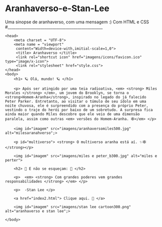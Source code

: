 # Aranhaverso-e-Stan-Lee
Uma sinopse de aranhaverso, com uma mensagem :)
Com HTML e CSS
#_________________________________________________
<!DOCTYPE html>
<html lang="pt-br">

    <head>
        <meta charset = "UTF-8">
        <meta name = "viewport"
         content="Width=device-with,imitial-scale=1,0">
         <title> Aranhaverso </title>
         <link rel="shortcut icon" href="imagens/icons/favicon.ico" type="image/x-icon">
         <link rel="stylesheet" href="style.css">
    </head>
    <body>
        <h1> 🪐 Olá, mundo! 🪐 </h1>
       
        <p> Após ser atingido por uma teia radioativa, <em> <strong> Miles Morales </strong> </em>, um jovem do Brooklyn, se torna o <strong>Homem-Aranha</strong>, inspirado no legado do já falecido Peter Parker. Entretanto, ao visitar o túmulo de seu ídolo em uma noite chuvosa, ele é surpreendido com a presença do próprio Peter, vestindo o traje do herói por baixo de um sobretudo. A surpresa fica ainda maior quando Miles descobre que ele veio de uma dimensão paralela, assim como outras <em> versões do Homem-Aranha. 🕸</em> </p>

        <img id="imagem" src="imagens/aranhaversomiles500.jpg" alt="milesaranahverso";>

        <p id="multiverso"> <strong> O multiverso aranha está aí. ✨🕸 </strong></p>

        <img id="imagem" src="imagens/miles e peter_b300.jpg" alt="miles e perter">

        <h2> 🙂 E não se esqueçam: 🙂 </h2> 

        <p>  <em> <strong> Com grandes poderes vem grandes responsabilidades </strong> </em> </p>
       
        <p>  -Stan Lee </p>
        
        <a href="index2.html"> Clique aqui. 🙂 </a>

        <img id="imagem" src="imagens/stan lee cartoon300.png" alt="aranhaverso e stan lee";>
        
    </body>

</html>
